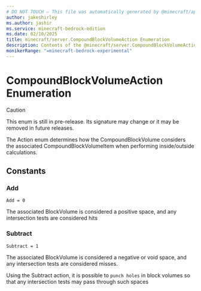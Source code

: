 ```yaml
---
# DO NOT TOUCH — This file was automatically generated by @minecraft/api-docs-generator, to report problems file an issue at https://github.com/Mojang/minecraft-scripting-libraries
author: jakeshirley
ms.author: jashir
ms.service: minecraft-bedrock-edition
ms.date: 02/10/2025
title: minecraft/server.CompoundBlockVolumeAction Enumeration
description: Contents of the @minecraft/server.CompoundBlockVolumeAction enumeration.
monikerRange: "=minecraft-bedrock-experimental"
---
```

# CompoundBlockVolumeAction Enumeration

> [!CAUTION]
> This enum is still in pre-release.  Its signature may change or it may be removed in future releases.

The Action enum determines how the CompoundBlockVolume considers the associated CompoundBlockVolumeItem when performing inside/outside calculations.

## Constants
### **Add**
`Add = 0`

The associated BlockVolume is considered a positive space, and any intersection tests are considered hits
### **Subtract**
`Subtract = 1`

The associated BlockVolume is considered a negative or void space, and any intersection tests are considered misses.

Using the Subtract action, it is possible to `punch holes` in block volumes so that any intersection tests may pass through such spaces
